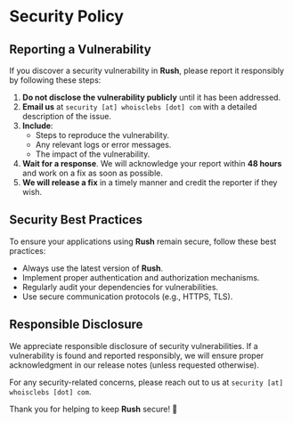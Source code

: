 # Security Policy

## Reporting a Vulnerability

If you discover a security vulnerability in **Rush**, please report it responsibly by following these steps:

1. **Do not disclose the vulnerability publicly** until it has been addressed.
2. **Email us** at `security [at] whoisclebs [dot] com` with a detailed description of the issue.
3. **Include**:
   - Steps to reproduce the vulnerability.
   - Any relevant logs or error messages.
   - The impact of the vulnerability.
4. **Wait for a response**. We will acknowledge your report within **48 hours** and work on a fix as soon as possible.
5. **We will release a fix** in a timely manner and credit the reporter if they wish.

## Security Best Practices
To ensure your applications using **Rush** remain secure, follow these best practices:
- Always use the latest version of **Rush**.
- Implement proper authentication and authorization mechanisms.
- Regularly audit your dependencies for vulnerabilities.
- Use secure communication protocols (e.g., HTTPS, TLS).

## Responsible Disclosure
We appreciate responsible disclosure of security vulnerabilities. If a vulnerability is found and reported responsibly, we will ensure proper acknowledgment in our release notes (unless requested otherwise).

For any security-related concerns, please reach out to us at `security [at] whoisclebs [dot] com`.

Thank you for helping to keep **Rush** secure! 🚀
